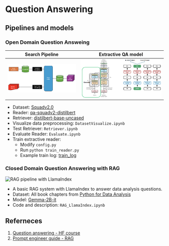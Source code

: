 # Question Answering

## Pipelines and models
### Open Domain Question Answeing
| Search Pipeline | Extractive QA model |
| ----------- | ----------- |
| ![e2e QA pipeline](docs/e2eQA.png) | ![e2e QA pipeline](docs/extractive_approach.png) |

- Dataset: [Squadv2.0](https://huggingface.co/datasets/rajpurkar/squad_v2)
- Reader: [qa-squadv2-distilbert](https://huggingface.co/hoannc0506/qa-squadv2-distilbert)
- Retriever: [distilbert-base-uncased](https://huggingface.co/distilbert/distilbert-base-uncased)
- Visualize data preprocessing: `DatasetVisualize.ipynb`
- Test Retriever: `Retriever.ipynb`
- Evaluate Reader: `Evaluate.ipynb`
- Train extractive reader:
    - Modify `config.py`
    - Run `python train_reader.py`
    - Example train log: [train_log](https://wandb.ai/hoannc6/Open-Domain-QA)

### Closed Domain Question Answering with RAG
![RAG pipeline with LlamaIndex](https://global.discourse-cdn.com/business7/uploads/streamlit/original/3X/a/e/ae647f8c23a1b60fbcf59fd7c4f0a33aee9ce255.png)
- A basic RAG system with LlamaIndex to answer data analysis questions.
- Dataset: All book chapters from [Python for Data Analysis](https://wesmckinney.com/book/)
- Model: [Gemma-2B-it](https://huggingface.co/google/gemma-2b-it)
- Code and description: `RAG_LlamaIndex.ipynb`


## Referneces
1. [Question answering - HF course](https://huggingface.co/learn/nlp-course/chapter7/7?fw=pt)
2. [Prompt engineer guide - RAG](https://www.promptingguide.ai/techniques/rag)
